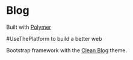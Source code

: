 # Blog
Built with [Polymer](https://www.polymer-project.org/)  

\#UseThePlatform to build a better web  

Bootstrap framework with the [Clean Blog](http://startbootstrap.com/template-overviews/clean-blog/) theme.
